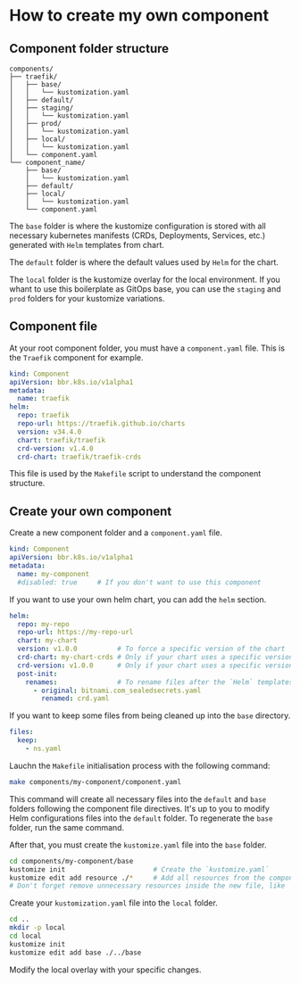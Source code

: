 # How to create my own component

## Component folder structure
```text
components/
├── traefik/
│   ├── base/
│   │   └── kustomization.yaml
│   ├── default/
│   ├── staging/
│   │   └── kustomization.yaml
│   ├── prod/
│   │   └── kustomization.yaml
│   ├── local/
│   │   └── kustomization.yaml
│   └── component.yaml
└── component_name/
    ├── base/
    │   └── kustomization.yaml
    ├── default/
    ├── local/
    │   └── kustomization.yaml
    └── component.yaml
```
The `base` folder is where the kustomize configuration is stored with all necessary kubernetes
manifests (CRDs, Deployments, Services, etc.) generated with `Helm` templates from chart.

The `default` folder is where the default values used by `Helm` for the chart.

The `local` folder is the kustomize overlay for the local environment.
If you whant to use this boilerplate as GitOps base, you can use the `staging` and `prod` folders for your kustomize variations.

## Component file

At your root component folder, you must have a `component.yaml` file.
This is the `Traefik` component for example.

```yaml
kind: Component
apiVersion: bbr.k8s.io/v1alpha1
metadata:
  name: traefik
helm:
  repo: traefik
  repo-url: https://traefik.github.io/charts
  version: v34.4.0
  chart: traefik/traefik
  crd-version: v1.4.0
  crd-chart: traefik/traefik-crds
```

This file is used by the `Makefile` script to understand the component structure.

## Create your own component

Create a new component folder and a `component.yaml` file.
```yaml 
kind: Component 
apiVersion: bbr.k8s.io/v1alpha1 
metadata:
  name: my-component
  #disabled: true     # If you don't want to use this component
```

If you want to use your own helm chart, you can add the `helm` section.
```yaml 
helm:
  repo: my-repo
  repo-url: https://my-repo-url
  chart: my-chart
  version: v1.0.0          # To force a specific version of the chart
  crd-chart: my-chart-crds # Only if your chart uses a specific version of the CRDs
  crd-version: v1.0.0      # Only if your chart uses a specific version of the CRDs
  post-init:
    renames:               # To rename files after the `Helm` templates are generated
      - original: bitnami.com_sealedsecrets.yaml
        renamed: crd.yaml
```

If you want to keep some files from being cleaned up into the `base` directory.
```yaml
files:
  keep:
    - ns.yaml
```

Lauchn the `Makefile` initialisation process with the following command:
```bash
make components/my-component/component.yaml
```
This command will create all necessary files into the `default` and `base` folders following the component file directives.
It's up to you to modify Helm configurations files into the `default` folder. 
To regenerate the `base` folder, run the same command.

After that, you must create the `kustomize.yaml` file into the `base` folder.
```bash
cd components/my-component/base
kustomize init                      # Create the `kustomize.yaml`
kustomize edit add resource ./*     # Add all resources from the component
# Don't forget remove unnecessary resources inside the new file, like `kustomization.yaml`.
```

Create your `kustomization.yaml` file into the `local` folder.
```bash
cd ..
mkdir -p local
cd local
kustomize init
kustomize edit add base ./../base
```
Modify the local overlay with your specific changes.
